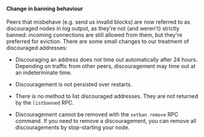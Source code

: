 #### Change in banning behaviour

Peers that misbehave (e.g. send us invalid blocks) are now referred to as
discouraged nodes in log output, as they're not (and weren't) strictly banned:
incoming connections are still allowed from them, but they're preferred for
eviction. There are some small changes to our treatment of discouraged
addresses:

- Discouraging an address does not time out automatically after 24 hours.
  Depending on traffic from other peers, discouragement may time out at an
  indeterminate time.

- Discouragement is not persisted over restarts.

- There is no method to list discouraged addresses. They are not returned by
  the `listbanned` RPC.

- Discouragement cannot be removed with the `setban remove` RPC command.
  If you need to remove a discouragement, you can remove all discouragements by
  stop-starting your node.
